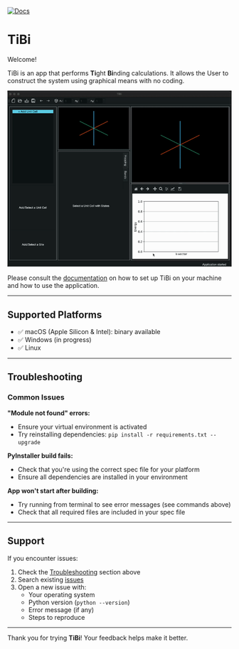 [![Docs](https://img.shields.io/badge/docs-online-blue)](https://rodinalex.github.io/TiBi/)

# TiBi

Welcome! 

TiBi is an app that performs **Ti**ght **Bi**nding calculations. It allows the User to construct the system using graphical means with no coding.

![TiBi GUI Demo](assets/GrapheneDemo.gif)

Please consult the [documentation](https://rodinalex.github.io/TiBi/) on how to set up TiBi on your machine and how to use the application.

---

## Supported Platforms

- ✅ macOS (Apple Silicon & Intel): binary available
- ✅ Windows (in progress)
- ✅ Linux

---

## Troubleshooting

### Common Issues

**"Module not found" errors:**
- Ensure your virtual environment is activated
- Try reinstalling dependencies: `pip install -r requirements.txt --upgrade`

**PyInstaller build fails:**
- Check that you're using the correct spec file for your platform
- Ensure all dependencies are installed in your environment

**App won't start after building:**
- Try running from terminal to see error messages (see commands above)
- Check that all required files are included in your spec file

---

## Support

If you encounter issues:
1. Check the [Troubleshooting](#troubleshooting) section above
2. Search existing [issues](https://github.com/rodinalex/TiBi/issues)
3. Open a new issue with:
   - Your operating system
   - Python version (`python --version`)
   - Error message (if any)
   - Steps to reproduce

---

Thank you for trying **TiBi**! Your feedback helps make it better.
